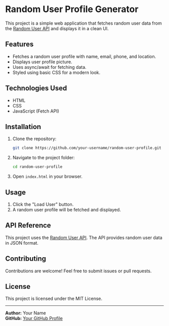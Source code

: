 # Random User Profile Generator

This project is a simple web application that fetches random user data from the [Random User API](https://randomuser.me/) and displays it in a clean UI.

## Features

- Fetches a random user profile with name, email, phone, and location.
- Displays user profile picture.
- Uses async/await for fetching data.
- Styled using basic CSS for a modern look.

## Technologies Used

- HTML
- CSS
- JavaScript (Fetch API)

## Installation

1. Clone the repository:
   ```sh
   git clone https://github.com/your-username/random-user-profile.git
   ```
2. Navigate to the project folder:
   ```sh
   cd random-user-profile
   ```
3. Open `index.html` in your browser.

## Usage

1. Click the "Load User" button.
2. A random user profile will be fetched and displayed.

## API Reference

This project uses the [Random User API](https://randomuser.me/). The API provides random user data in JSON format.

## Contributing

Contributions are welcome! Feel free to submit issues or pull requests.

## License

This project is licensed under the MIT License.

---

**Author:** Your Name  
**GitHub:** [Your GitHub Profile](https://github.com/your-username)

